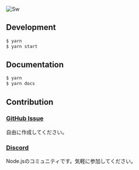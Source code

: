![Sw](https://raw.githubusercontent.com/uufish/Sw/master/src/assets/icon-152x152.png)

## Development

```bash
$ yarn
$ yarn start
```

## Documentation

```bash
$ yarn
$ yarn docs
```

## Contribution

### [GitHub Issue](https://github.com/uufish/Sw/issues)

自由に作成してください。

### [Discord](https://discord.gg/4TvMVQ6)

Node.jsのコミュニティです。気軽に参加してください。
